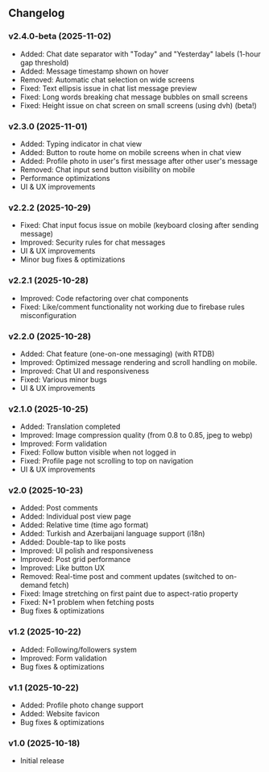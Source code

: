 ## Changelog

### v2.4.0-beta (2025-11-02)
- Added: Chat date separator with "Today" and "Yesterday" labels (1-hour gap threshold)
- Added: Message timestamp shown on hover
- Removed: Automatic chat selection on wide screens
- Fixed: Text ellipsis issue in chat list message preview
- Fixed: Long words breaking chat message bubbles on small screens
- Fixed: Height issue on chat screen on small screens (using dvh) (beta!)


### v2.3.0 (2025-11-01)
- Added: Typing indicator in chat view
- Added: Button to route home on mobile screens when in chat view
- Added: Profile photo in user's first message after other user's message
- Removed: Chat input send button visibility on mobile
- Performance optimizations
- UI & UX improvements

### v2.2.2 (2025-10-29)
- Fixed: Chat input focus issue on mobile (keyboard closing after sending message)
- Improved: Security rules for chat messages
- UI & UX improvements
- Minor bug fixes & optimizations

### v2.2.1 (2025-10-28)
- Improved: Code refactoring over chat components
- Fixed: Like/comment functionality not working due to firebase rules misconfiguration

### v2.2.0 (2025-10-28)
- Added: Chat feature (one-on-one messaging) (with RTDB)
- Improved: Optimized message rendering and scroll handling on mobile.
- Improved: Chat UI and responsiveness
- Fixed: Various minor bugs
- UI & UX improvements

### v2.1.0 (2025-10-25)
- Added: Translation completed
- Improved: Image compression quality (from 0.8 to 0.85, jpeg to webp)
- Improved: Form validation
- Fixed: Follow button visible when not logged in
- Fixed: Profile page not scrolling to top on navigation
- UI & UX improvements

### v2.0 (2025-10-23)
- Added: Post comments
- Added: Individual post view page
- Added: Relative time (time ago format)
- Added: Turkish and Azerbaijani language support (i18n)
- Added: Double-tap to like posts
- Improved: UI polish and responsiveness
- Improved: Post grid performance
- Improved: Like button UX
- Removed: Real-time post and comment updates (switched to on-demand fetch)
- Fixed: Image stretching on first paint due to aspect-ratio property
- Fixed: N+1 problem when fetching posts
- Bug fixes & optimizations

### v1.2 (2025-10-22)
- Added: Following/followers system
- Improved: Form validation
- Bug fixes & optimizations

### v1.1 (2025-10-22)
- Added: Profile photo change support
- Added: Website favicon
- Bug fixes & optimizations

### v1.0 (2025-10-18)
- Initial release